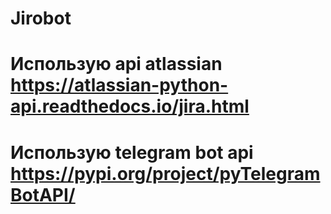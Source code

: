 # Jirobot
# Использую api atlassian https://atlassian-python-api.readthedocs.io/jira.html
# Использую telegram bot api https://pypi.org/project/pyTelegramBotAPI/
